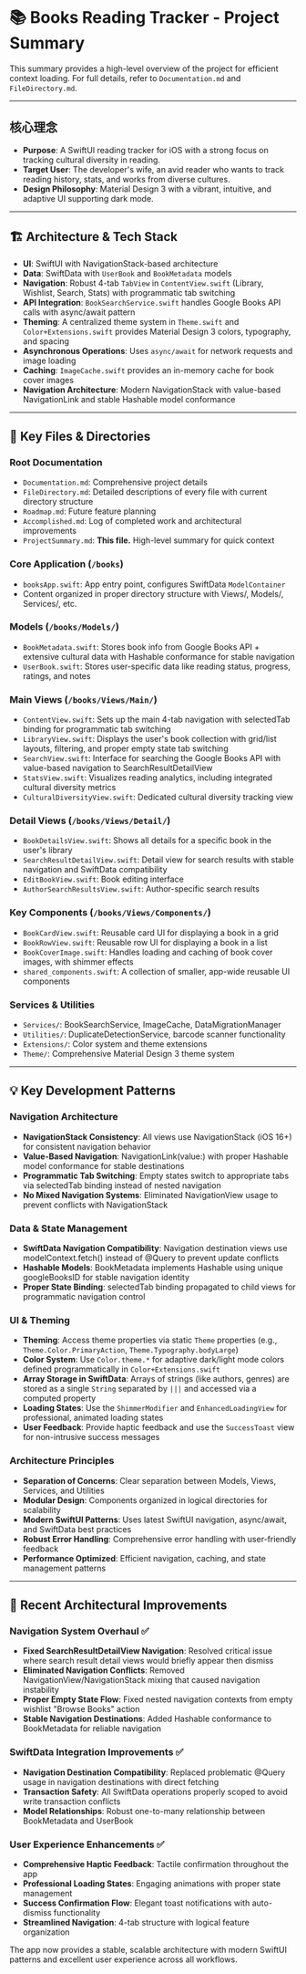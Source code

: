 # 📚 Books Reading Tracker - Project Summary

This summary provides a high-level overview of the project for efficient context loading. For full details, refer to `Documentation.md` and `FileDirectory.md`.

---

## 核心理念

-   **Purpose**: A SwiftUI reading tracker for iOS with a strong focus on tracking cultural diversity in reading.
-   **Target User**: The developer's wife, an avid reader who wants to track reading history, stats, and works from diverse cultures.
-   **Design Philosophy**: Material Design 3 with a vibrant, intuitive, and adaptive UI supporting dark mode.

---

## 🏗️ Architecture & Tech Stack

-   **UI**: SwiftUI with NavigationStack-based architecture
-   **Data**: SwiftData with `UserBook` and `BookMetadata` models
-   **Navigation**: Robust 4-tab `TabView` in `ContentView.swift` (Library, Wishlist, Search, Stats) with programmatic tab switching
-   **API Integration**: `BookSearchService.swift` handles Google Books API calls with async/await pattern
-   **Theming**: A centralized theme system in `Theme.swift` and `Color+Extensions.swift` provides Material Design 3 colors, typography, and spacing
-   **Asynchronous Operations**: Uses `async/await` for network requests and image loading
-   **Caching**: `ImageCache.swift` provides an in-memory cache for book cover images
-   **Navigation Architecture**: Modern NavigationStack with value-based NavigationLink and stable Hashable model conformance

---

## 🔑 Key Files & Directories

### Root Documentation
-   `Documentation.md`: Comprehensive project details
-   `FileDirectory.md`: Detailed descriptions of every file with current directory structure
-   `Roadmap.md`: Future feature planning
-   `Accomplished.md`: Log of completed work and architectural improvements
-   `ProjectSummary.md`: **This file.** High-level summary for quick context

### Core Application (`/books`)
-   `booksApp.swift`: App entry point, configures SwiftData `ModelContainer`
-   Content organized in proper directory structure with Views/, Models/, Services/, etc.

### Models (`/books/Models/`)
-   `BookMetadata.swift`: Stores book info from Google Books API + extensive cultural data with Hashable conformance for stable navigation
-   `UserBook.swift`: Stores user-specific data like reading status, progress, ratings, and notes

### Main Views (`/books/Views/Main/`)
-   `ContentView.swift`: Sets up the main 4-tab navigation with selectedTab binding for programmatic tab switching
-   `LibraryView.swift`: Displays the user's book collection with grid/list layouts, filtering, and proper empty state tab switching
-   `SearchView.swift`: Interface for searching the Google Books API with value-based navigation to SearchResultDetailView
-   `StatsView.swift`: Visualizes reading analytics, including integrated cultural diversity metrics
-   `CulturalDiversityView.swift`: Dedicated cultural diversity tracking view

### Detail Views (`/books/Views/Detail/`)
-   `BookDetailsView.swift`: Shows all details for a specific book in the user's library
-   `SearchResultDetailView.swift`: Detail view for search results with stable navigation and SwiftData compatibility
-   `EditBookView.swift`: Book editing interface
-   `AuthorSearchResultsView.swift`: Author-specific search results

### Key Components (`/books/Views/Components/`)
-   `BookCardView.swift`: Reusable card UI for displaying a book in a grid
-   `BookRowView.swift`: Reusable row UI for displaying a book in a list
-   `BookCoverImage.swift`: Handles loading and caching of book cover images, with shimmer effects
-   `shared_components.swift`: A collection of smaller, app-wide reusable UI components

### Services & Utilities
-   `Services/`: BookSearchService, ImageCache, DataMigrationManager
-   `Utilities/`: DuplicateDetectionService, barcode scanner functionality
-   `Extensions/`: Color system and theme extensions
-   `Theme/`: Comprehensive Material Design 3 theme system

---

## 💡 Key Development Patterns

### Navigation Architecture
-   **NavigationStack Consistency**: All views use NavigationStack (iOS 16+) for consistent navigation behavior
-   **Value-Based Navigation**: NavigationLink(value:) with proper Hashable model conformance for stable destinations
-   **Programmatic Tab Switching**: Empty states switch to appropriate tabs via selectedTab binding instead of nested navigation
-   **No Mixed Navigation Systems**: Eliminated NavigationView usage to prevent conflicts with NavigationStack

### Data & State Management
-   **SwiftData Navigation Compatibility**: Navigation destination views use modelContext.fetch() instead of @Query to prevent update conflicts
-   **Hashable Models**: BookMetadata implements Hashable using unique googleBooksID for stable navigation identity
-   **Proper State Binding**: selectedTab binding propagated to child views for programmatic navigation control

### UI & Theming
-   **Theming**: Access theme properties via static `Theme` properties (e.g., `Theme.Color.PrimaryAction`, `Theme.Typography.bodyLarge`)
-   **Color System**: Use `Color.theme.*` for adaptive dark/light mode colors defined programmatically in `Color+Extensions.swift`
-   **Array Storage in SwiftData**: Arrays of strings (like authors, genres) are stored as a single `String` separated by `|||` and accessed via a computed property
-   **Loading States**: Use the `ShimmerModifier` and `EnhancedLoadingView` for professional, animated loading states
-   **User Feedback**: Provide haptic feedback and use the `SuccessToast` view for non-intrusive success messages

### Architecture Principles
-   **Separation of Concerns**: Clear separation between Models, Views, Services, and Utilities
-   **Modular Design**: Components organized in logical directories for scalability
-   **Modern SwiftUI Patterns**: Uses latest SwiftUI navigation, async/await, and SwiftData best practices
-   **Robust Error Handling**: Comprehensive error handling with user-friendly feedback
-   **Performance Optimized**: Efficient navigation, caching, and state management patterns

---

## 🔧 Recent Architectural Improvements

### Navigation System Overhaul ✅
-   **Fixed SearchResultDetailView Navigation**: Resolved critical issue where search result detail views would briefly appear then dismiss
-   **Eliminated Navigation Conflicts**: Removed NavigationView/NavigationStack mixing that caused navigation instability
-   **Proper Empty State Flow**: Fixed nested navigation contexts from empty wishlist "Browse Books" action
-   **Stable Navigation Destinations**: Added Hashable conformance to BookMetadata for reliable navigation

### SwiftData Integration Improvements ✅
-   **Navigation Destination Compatibility**: Replaced problematic @Query usage in navigation destinations with direct fetching
-   **Transaction Safety**: All SwiftData operations properly scoped to avoid write transaction conflicts
-   **Model Relationships**: Robust one-to-many relationship between BookMetadata and UserBook

### User Experience Enhancements ✅
-   **Comprehensive Haptic Feedback**: Tactile confirmation throughout the app
-   **Professional Loading States**: Engaging animations with proper state management
-   **Success Confirmation Flow**: Elegant toast notifications with auto-dismiss functionality
-   **Streamlined Navigation**: 4-tab structure with logical feature organization

The app now provides a stable, scalable architecture with modern SwiftUI patterns and excellent user experience across all workflows.